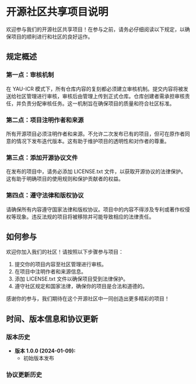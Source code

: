 # 开源社区共享项目说明

欢迎参与我们的开源社区共享项目！在参与之前，请务必仔细阅读以下规定，以确保项目的顺利进行和社区的良好运作。

## 规定概述

### 第一点：审核机制

在 YAU-ICR 模式下，所有仓库内容的复刻都必须建立审核机制。提交内容将被发送给社区管理进行审核，审核后由管理上传到正式仓库。仓库创建者需承担审核责任，并负责分配审核任务。这一机制旨在确保项目的质量和符合社区标准。

### 第二点：项目注明作者和来源

所有开源项目必须注明作者和来源。不允许二次发布已有的项目，但可在原作者同意的情况下发布迭代版本。这有助于维护项目的透明性和对作者的尊重。

### 第三点：添加开源协议文件

在发布的项目中，请务必添加 LICENSE.txt 文件，以获取开源协议的法律保护。这有助于明确项目的使用规则和保护贡献者的权益。

### 第四点：遵守法律和版权协议

请确保所有内容遵守国家法律和版权协议。项目中的内容不得涉及专利或著作权侵权等现象。违反法规的项目将被移除并可能导致相应的法律责任。

## 如何参与

欢迎你加入我们的社区！请按照以下步骤参与项目：

1. 提交你的项目内容至社区管理进行审核。
2. 在项目中注明作者和来源信息。
3. 添加 LICENSE.txt 文件以确保项目受到法律保护。
4. 遵守社区规定和国家法律，确保你的项目是合法和道德的。

感谢你的参与，我们期待在这个开源社区中一同创造出更多精彩的项目！

## 时间、版本信息和协议更新

### 版本历史

- **版本 1.0.0 (2024-01-09):**
  - 初始版本发布

### 协议更新历史


